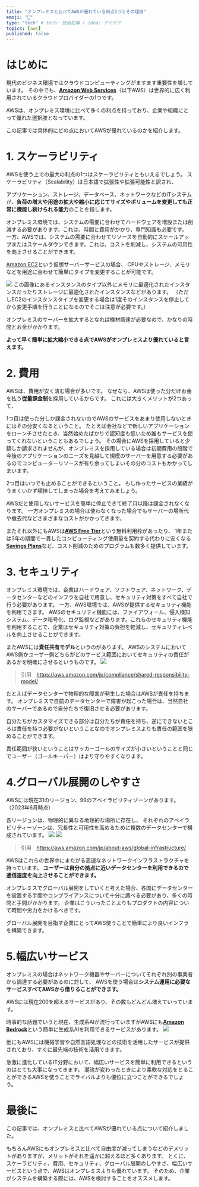 ```yaml
---
title: "オンプレミスと比べてAWSが優れている利点5つとその理由"
emoji: "📌"
type: "tech" # tech: 技術記事 / idea: アイデア
topics: [aws]
published: false
---
```


# はじめに
現代のビジネス環境ではクラウドコンピューティングがますます重要性を増しています。
その中でも、[**Amazon Web Services**](https://aws.amazon.com/jp/)（以下AWS）は世界的に広く利用されているクラウドプロバイダーの1つです。

AWSは、オンプレミス環境に比べて多くの利点を持っており、企業や組織にとって優れた選択肢となっています。

この記事では具体的にどの点においてAWSが優れているのかを紹介します。
# 1. スケーラビリティ

AWSを使う上での最大の利点の1つはスケーラビリティともいえるでしょう。
スケーラビリティ（Scalability）は日本語で拡張性や拡張可能性と訳され、

アプリケーション、ストレージ、データベース、ネットワークなどのITシステムが、**負荷の増大や用途の拡大や縮小に応じてサイズやボリュームを変更しても正常に機能し続けられる能力**のことを指します。

オンプレミス環境では、システムの需要に合わせてハードウェアを増設または削減する必要があります。これは、時間と費用がかかり、専門知識も必要です。
一方、AWSでは、システムの需要に合わせてリソースを自動的にスケールアップまたはスケールダウンできます。これは、コストを削減し、システムの可用性を向上させることができます。


[Amazon EC2](https://aws.amazon.com/jp/ec2/)という仮想サーバーサービスの場合、
CPUやストレージ、メモリなどを用途に合わせて簡単にタイプを変更することが可能です。

![](https://storage.googleapis.com/zenn-user-upload/f6dff48b836f-20230603.png)
この画像にあるインスタンスのタイプ以外にメモリに最適化されたインスタンスだったりストレージに最適化されたインスタンスなどがあります。
（ただしEC2のインスタンスタイプを変更する場合は1度そのインスタンスを停止してから変更手順を行うことになるのでそこは注意が必要です。）

オンプレミスのサーバーを拡大するとなれば機材調達が必要なので、かなりの時間とお金がかかります。

**よって早く簡単に拡大縮小できる点でAWSがオンプレミスより優れていると言えます。**

# 2. 費用
AWSは、費用が安く済む場合が多いです。
なぜなら、AWSは使った分だけお金を払う**従量課金制**を採用しているからです。
これには大きくメリットが2つあって、

1つ目は使った分しか課金されないのでAWSのサービスをあまり使用しないときにはその分安くなるということ。
たとえば会社などで新しいアプリケーションをローンチさせたとき、当然始めたばかりで認知度も低いため誰もサービスを使ってくれないということもあるでしょう。
その場合にAWSを採用していると少額しか請求されませんが、オンプレミスを採用している場合は初期費用の段階で今後のアプリケーションのニーズを見越して規模のサーバーを用意する必要があるのでコンピューターリソースが有り余ってしまいその分のコストもかかってしまいます。

2つ目はいつでも止めることができるということ。
もし作ったサービスの業績がうまくいかず頓挫してしまった場合を考えてみましょう。

AWSだと使用しないサービスを簡単に停止できて終了月以降は課金されなくなります。
一方オンプレミスの場合は使わなくなった場合でもサーバーの場所代や撤去代などさまざまなコストがかかってきます。


またそれ以外にもAWSは[**AWS Free Tier**](https://aws.amazon.com/jp/free/?all-free-tier.sort-by=item.additionalFields.SortRank&all-free-tier.sort-order=asc&awsf.Free%20Tier%20Types=*all&awsf.Free%20Tier%20Categories=*all)という無料利用枠があったり、
1年または3年の期間で一貫したコンピューティング使用量を契約する代わりに安くなる[**Savings Plans**](https://aws.amazon.com/jp/savingsplans/compute-pricing/#:~:text=Savings%20Plans%20%E3%81%AF%E3%80%811%20%E5%B9%B4,%E6%9F%94%E8%BB%9F%E3%81%AA%E6%96%99%E9%87%91%E3%83%A2%E3%83%87%E3%83%AB%E3%81%A7%E3%81%99%E3%80%82)など、コスト削減のためのプログラムも数多く提供しています。

# 3. セキュリティ

オンプレミス環境では、企業はハードウェア、ソフトウェア、ネットワーク、データセンターなどのインフラを自社で用意し、セキュリティ対策をすべて自社で行う必要があります。
一方、AWS環境では、AWSが提供するセキュリティ機能を利用できます。
AWSのセキュリティ機能には、ファイアウォール、侵入検知システム、データ暗号化、ログ監視などがあります。これらのセキュリティ機能を利用することで、企業はセキュリティ対策の負担を軽減し、セキュリティレベルを向上させることができます。


またAWSには**責任共有モデル**というのがあります。
AWSのシステムにおいてAWS側かユーザー側どちらがどのサービス範囲においてセキュリティの責任があるかを明確にさせるというものです。
![](https://storage.googleapis.com/zenn-user-upload/e13846940f91-20230604.jpeg)
> 引用　https://aws.amazon.com/jp/compliance/shared-responsibility-model/


たとえばデータセンターで物理的な障害が発生した場合はAWSが責任を持ちます。
オンプレミスで自前のデータセンターで障害が起こった場合は、当然自社のサーバーであるので自分たちで復旧させる必要があリます。

自分たちがカスタマイズできる部分は自分たちが責任を持ち、逆にできないところは責任を持つ必要がないということなのでオンプレミスよりも責任の範囲を狭めることができます。

責任範囲が狭いということはサッカーゴールのサイズが小さいということと同じでユーザー（ゴールキーパー）はより守りやすくなります。



# 4.グローバル展開のしやすさ
AWSには現在31のリージョン、99のアベイラビリティゾーンがあります。（2023年6月時点）

各リージョンは、物理的に異なる地理的な場所に存在し、
それぞれのアベイラビリティーゾーンは、冗長性と可用性を高めるために複数のデータセンターで構成されています。
![](https://storage.googleapis.com/zenn-user-upload/a00c19c9fd36-20230604.png)
![](https://storage.googleapis.com/zenn-user-upload/bfde57c34f2a-20230604.png)
> 引用　https://aws.amazon.com/jp/about-aws/global-infrastructure/

AWSはこれらの世界中にまたがる高速なネットワークインフラストラクチャを持っています。
**ユーザーは自分の拠点に近いデータセンターを利用できるので通信速度を向上させることができます。**

オンプレミスでグローバル展開をしていくと考えた場合、各国にデータセンターを設置する手間やコンプライアンスについて十分に調べる必要があり、多くの時間と手間がかかります。
企業はこういったことよりもプロダクトの内容について時間や労力をかけるべきです。


グローバル展開を目指す企業にとってAWS使うことで簡単により良いインフラを構築できます。


# 5.幅広いサービス

オンプレミスの場合はネットワーク機器やサーバーについてそれぞれ別の事業者から調達する必要があるのに対して、
AWSを使う場合は**システム運用に必要なサービスすべてAWSから借りることができます。**

AWSには現在200を超えるサービスがあり、その数もどんどん増えていっています。

時事的な話題でいうと現在、生成系AIが流行っていますがAWSにも[**Amazon Bedrock**](https://aws.amazon.com/jp/bedrock/)という簡単に生成系AIを利用できるサービスがあります。
![](https://storage.googleapis.com/zenn-user-upload/cbe5d2f3b880-20230604.png)

他にもAWSには機械学習や自然言語処理などの技術を活用したサービスが提供されており、すぐに最先端の技術を活用できます。

急激に進化しているIT分野において、幅広いサービスを簡単に利用できるというのはとても大事になってきます。
潮流が変わったときにより柔軟な対応をとることができるAWSを使うことでライバルよりも優位に立つことができるでしょう。



# 最後に

この記事では、オンプレミスと比べてAWSが優れている点について紹介しました。

もちろんAWSにもオンプレミスと比べて自由度が減ってしまうなどのデメリットがありますが、メリットがそれを遥かに超えるほど多くあります。
とくに、スケーラビリティ、費用、セキュリティ、グローバル展開のしやすさ、幅広いサービスという点で、AWSはオンプレミスよりも優れています。
そのため、企業がシステムを構築する際には、AWSを検討することをオススメします。

